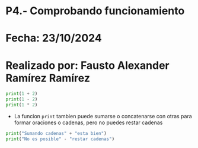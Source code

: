 # P4.- Comprobando funcionamiento
# Fecha: 23/10/2024
# Realizado por: Fausto Alexander Ramírez Ramírez
``` python
print(1 + 2)
print(1 - 2)
print(1 * 2)
```

- La funcion `print` tambien puede sumarse o concatenarse con otras para formar oraciones o cadenas, pero no puedes restar cadenas
``` python
print("Sumando cadenas" + "esta bien")
print("No es posible" - "restar cadenas")
